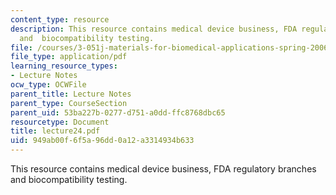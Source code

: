 ```yaml
---
content_type: resource
description: This resource contains medical device business, FDA regulatory branches
  and  biocompatibility testing.
file: /courses/3-051j-materials-for-biomedical-applications-spring-2006/949ab00f6f5a96dd0a12a3314934b633_lecture24.pdf
file_type: application/pdf
learning_resource_types:
- Lecture Notes
ocw_type: OCWFile
parent_title: Lecture Notes
parent_type: CourseSection
parent_uid: 53ba227b-0277-d751-a0dd-ffc8768dbc65
resourcetype: Document
title: lecture24.pdf
uid: 949ab00f-6f5a-96dd-0a12-a3314934b633
---
```

This resource contains medical device business, FDA regulatory branches and  biocompatibility testing.


